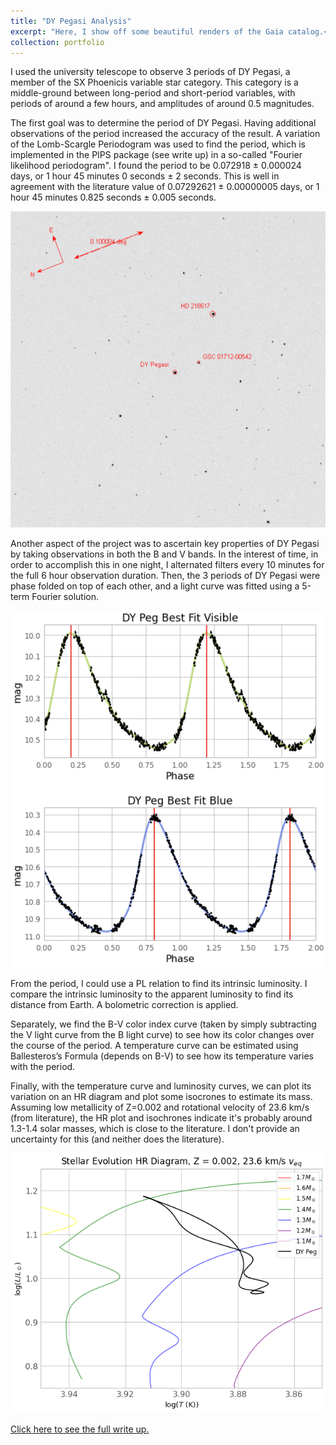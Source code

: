```yaml
---
title: "DY Pegasi Analysis"
excerpt: "Here, I show off some beautiful renders of the Gaia catalog.<br/><img src='/images/curves.png'>"
collection: portfolio
---
```


I used the university telescope to observe 3 periods of DY Pegasi, a member of the SX Phoenicis variable star category. This category is a middle-ground between long-period and short-period variables, with periods of around a few hours, and amplitudes of around 0.5 magnitudes.

The first goal was to determine the period of DY Pegasi. Having additional observations of the period increased the accuracy of the result. A variation of the Lomb-Scargle Periodogram was used to find the period, which is implemented in the PIPS package (see write up) in a so-called "Fourier likelihood periodogram". I found the period to be 0.072918 ± 0.000024 days, or 1 hour 45 minutes 0 seconds ± 2 seconds. This is well in agreement with the literature value of 0.07292621 ± 0.00000005 days, or 1 hour 45 minutes 0.825 seconds ± 0.005 seconds.

<img src="/images/DYPegasi.png" alt="CCD photograph, 1 of 600+.">

Another aspect of the project was to ascertain key properties of DY Pegasi by taking observations in both the B and V bands. In the interest of time, in order to accomplish this in one night, I alternated filters every 10 minutes for the full 6 hour observation duration. Then, the 3 periods of DY Pegasi were phase folded on top of each other, and a light curve was fitted using a 5-term Fourier solution.

<img src="/images/curves.png" alt="Phase Folded Light Curves">

From the period, I could use a PL relation to find its intrinsic luminosity. I compare the intrinsic luminosity to the apparent luminosity to find its distance from Earth. A bolometric correction is applied.

Separately, we find the B-V color index curve (taken by simply subtracting the V light curve from the B light curve) to see how its color changes over the course of the period. A temperature curve can be estimated using Ballesteros’s Formula (depends on B-V) to see how its temperature varies with the period.

Finally, with the temperature curve and luminosity curves, we can plot its variation on an HR diagram and plot some isocrones to estimate its mass. Assuming low metallicity of Z=0.002 and rotational velocity of 23.6 km/s (from literature), the HR plot and isochrones indicate it's probably around 1.3-1.4 solar masses, which is close to the literature. I don't provide an uncertainty for this (and neither does the literature).

<img src="/images/iso.png" alt="HR Diagram of DY Pegasi">

<a href="https://astroburke.github.io/files/DY_Pegasi_Writing_Sample.pdf">Click here to see the full write up.</a>